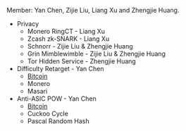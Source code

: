 Member: Yan Chen, Zijie Liu, Liang Xu and Zhengjie Huang.

- Privacy
  - Monero RingCT - Liang Xu
  - Zcash zk-SNARK - Liang Xu
  - Schnorr - Zijie Liu & Zhengjie Huang
  - Grin Mimblewimble - Zijie Liu & Zhengjie Huang
  - Tor Hidden Service - Zhengjie Huang
- Difficulty Retarget - Yan Chen
  - [Bitcoin](https://github.com/C790266922/research/blob/master/btc.md)
  - Monero
  - Masari
- Anti-ASIC POW - Yan Chen
  - [Bitcoin](https://github.com/C790266922/research/blob/master/btc.md)
  - Cuckoo Cycle
  - Pascal Random Hash